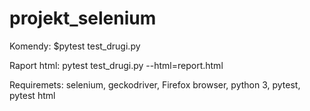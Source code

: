 # projekt_selenium

Komendy:
$pytest test_drugi.py

Raport html:
pytest test_drugi.py  --html=report.html

Requiremets: selenium, geckodriver, Firefox browser, python 3, pytest, pytest html
